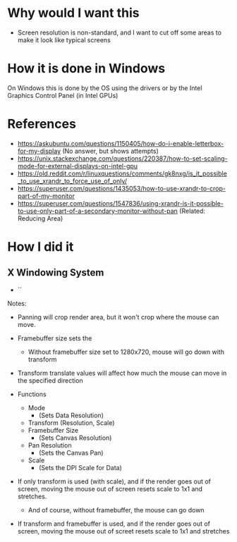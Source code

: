 # Why would I want this
- Screen resolution is non-standard, and I want to cut off some areas to make it look like typical screens
# How it is done in Windows
On Windows this is done by the OS using the drivers or by the Intel Graphics Control Panel (in Intel GPUs)
# References
- https://askubuntu.com/questions/1150405/how-do-i-enable-letterbox-for-my-display (No answer, but shows attempts)
- https://unix.stackexchange.com/questions/220387/how-to-set-scaling-mode-for-external-displays-on-intel-gpu
- https://old.reddit.com/r/linuxquestions/comments/gk8nxg/is_it_possible_to_use_xrandr_to_force_use_of_only/
- https://superuser.com/questions/1435053/how-to-use-xrandr-to-crop-part-of-my-monitor
- https://superuser.com/questions/1547836/using-xrandr-is-it-possible-to-use-only-part-of-a-secondary-monitor-without-pan (Related: Reducing Area)
# How I did it
## X Windowing System
- ``

Notes:
- Panning will crop render area, but it won't crop where the mouse can move.
- Framebuffer size sets the 
	- Without framebuffer size set to 1280x720, mouse will go down with transform
- Transform translate values will affect how much the mouse can move in the specified direction


- Functions
	- Mode
		- (Sets Data Resolution)
	- Transform (Resolution, Scale)
	- Framebuffer Size
		- (Sets Canvas Resolution)
	- Pan Resolution
		- (Sets the Canvas Pan)
	- Scale
		- (Sets the DPI Scale for Data)

- If only transform is used (with scale), and if the render goes out of screen, moving the mouse out of screen resets scale to 1x1 and stretches.
	- And of course, without framebuffer, the mouse can go down
- If transform and framebuffer is used, and if the render goes out of screen, moving the mouse out of screet resets scale to 1x1 and stretches
